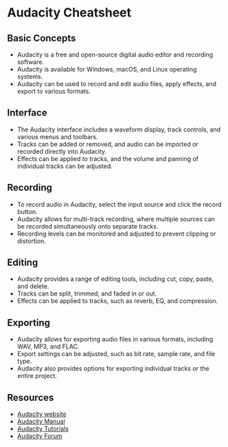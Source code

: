 # Audacity Cheatsheet

## Basic Concepts
- Audacity is a free and open-source digital audio editor and recording software.
- Audacity is available for Windows, macOS, and Linux operating systems.
- Audacity can be used to record and edit audio files, apply effects, and export to various formats.

## Interface
- The Audacity interface includes a waveform display, track controls, and various menus and toolbars.
- Tracks can be added or removed, and audio can be imported or recorded directly into Audacity.
- Effects can be applied to tracks, and the volume and panning of individual tracks can be adjusted.

## Recording
- To record audio in Audacity, select the input source and click the record button.
- Audacity allows for multi-track recording, where multiple sources can be recorded simultaneously onto separate tracks.
- Recording levels can be monitored and adjusted to prevent clipping or distortion.

## Editing
- Audacity provides a range of editing tools, including cut, copy, paste, and delete.
- Tracks can be split, trimmed, and faded in or out.
- Effects can be applied to tracks, such as reverb, EQ, and compression.

## Exporting
- Audacity allows for exporting audio files in various formats, including WAV, MP3, and FLAC.
- Export settings can be adjusted, such as bit rate, sample rate, and file type.
- Audacity also provides options for exporting individual tracks or the entire project.

## Resources
- [Audacity website](https://www.audacityteam.org/)
- [Audacity Manual](https://manual.audacityteam.org/)
- [Audacity Tutorials](https://www.youtube.com/playlist?list=PLF2BACB0E71C9B249)
- [Audacity Forum](https://forum.audacityteam.org/)
